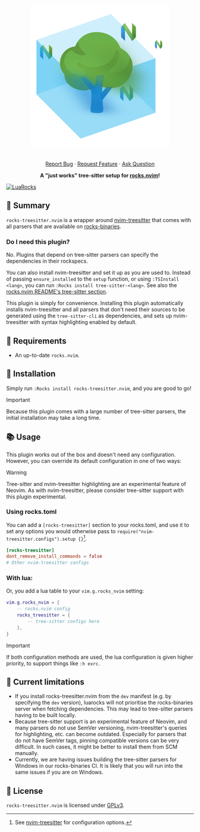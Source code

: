 <!-- markdownlint-disable -->
<br />
<div align="center">
  <a href="https://github.com/nvim-neorocks/rocks-treesitter.nvim">
    <img src="./rocks-header.svg" alt="rocks-treesitter.nvim">
  </a>
  <p align="center">
    <!-- <br /> -->
    <!-- <a href="./doc/rocks-treesitter.txt"><strong>Explore the docs »</strong></a> -->
    <!-- <br /> -->
    <br />
    <a href="https://github.com/nvim-neorocks/rocks-treesitter.nvim/issues/new?assignees=&labels=bug">Report Bug</a>
    ·
    <a href="https://github.com/nvim-neorocks/rocks-treesitter.nvim/issues/new?assignees=&labels=enhancement">Request Feature</a>
    ·
    <a href="https://github.com/nvim-neorocks/rocks.nvim/discussions/new?category=q-a">Ask Question</a>
  </p>
  <p>
    <strong>
      A "just works" tree-sitter setup for <a href="https://github.com/nvim-neorocks/rocks.nvim/">rocks.nvim</a>! 
    </strong>
  </p>
</div>
<!-- markdownlint-restore -->

[![LuaRocks][luarocks-shield]][luarocks-url]

## :star2: Summary

`rocks-treesitter.nvim` is a wrapper around [nvim-treesitter](https://github.com/nvim-treesitter/nvim-treesitter)
that comes with all parsers that are available on [rocks-binaries](https://nvim-neorocks.github.io/rocks-binaries/).

### Do I need this plugin?

No. Plugins that depend on tree-sitter parsers can specify
the dependencies in their rockspecs.

You can also install nvim-treesitter and set it up as you are used to.
Instead of passing `ensure_installed` to the `setup` function,
or using `:TSInstall <lang>`, you can run `:Rocks install tree-sitter-<lang>`.
See also the [rocks.nvim README's tree-sitter section](https://github.com/nvim-neorocks/rocks.nvim?tab=readme-ov-file#deciduous_tree-enhanced-tree-sitter-support).

This plugin is simply for convenience.
Installing this plugin automatically installs nvim-treesitter and
all parsers that don't need their sources to be generated
using the `tree-sitter-cli` as dependencies,
and sets up nvim-treesitter with syntax highlighting enabled
by default.

## :pencil: Requirements

- An up-to-date `rocks.nvim`.

## :hammer: Installation

Simply run `:Rocks install rocks-treesitter.nvim`,
and you are good to go!

> [!IMPORTANT]
>
> Because this plugin comes with a large number of tree-sitter
> parsers, the initial installation may take a long time.

## :books: Usage

This plugin works out of the box and doesn't need any configuration.
However, you can override its default configuration in one of two ways:

> [!WARNING]
>
> Tree-sitter and nvim-treesitter highlighting are an experimental feature of Neovim.
> As with nvim-treesitter, please consider tree-sitter support with this plugin
> experimental.

### Using rocks.toml

You can add a `[rocks-treesitter]` section to your rocks.toml,
and use it to set any options you would otherwise pass to
`require("nvim-treesitter.configs").setup {}`[^1].

[^1]: See [nvim-treesitter](https://github.com/nvim-treesitter/nvim-treesitter) for configuration options.

```toml
[rocks-treesitter]
dont_remove_install_commands = false
# Other nvim-treesitter configs
```

### With lua:

Or, you add a lua table to your `vim.g.rocks_nvim` setting:

```lua
vim.g.rocks_nvim = {
    -- rocks.nvim config
    rocks_treesitter = {
        -- tree-sitter configs here
    },
}
```

> [!IMPORTANT]
>
> If both configuration methods are used, the
> lua configuration is given higher priority,
> to support things like `:h exrc`.

## :construction: Current limitations

- If you install rocks-treesitter.nvim from the `dev` manifest
  (e.g. by specifying the `dev` version), luarocks will not prioritise
  the rocks-binaries server when fetching dependencies.
  This may lead to tree-sitter parsers having to be built locally.
- Because tree-sitter support is an experimental feature of Neovim,
  and many parsers do not use SemVer versioning,
  nvim-treesitter's queries for highlighting, etc. can become outdated.
  Especially for parsers that do not have SemVer tags, pinning compatible
  versions can be very difficult.
  In such cases, it might be better to install them from SCM manually.
- Currently, we are having issues building the tree-sitter parsers for
  Windows in our rocks-binaries CI. It is likely that you will run into
  the same issues if you are on Windows.

## :book: License

`rocks-treesitter.nvim` is licensed under [GPLv3](./LICENSE).

[luarocks-shield]: https://img.shields.io/luarocks/v/neorocks/rocks-treesitter.nvim?logo=lua&color=purple&style=for-the-badge
[luarocks-url]: https://luarocks.org/modules/neorocks/rocks-treesitter.nvim
